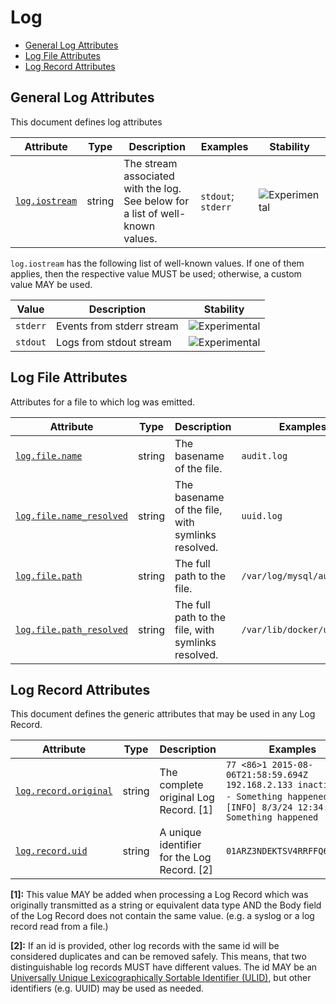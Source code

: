 <!--- Hugo front matter used to generate the website version of this page:
--->

<!-- NOTE: THIS FILE IS AUTOGENERATED. DO NOT EDIT BY HAND. -->
<!-- see templates/registry/markdown/attribute_namespace.md.j2 -->

# Log

- [General Log Attributes](#general-log-attributes)
- [Log File Attributes](#log-file-attributes)
- [Log Record Attributes](#log-record-attributes)

## General Log Attributes

This document defines log attributes

| Attribute                                                    | Type   | Description                                                                    | Examples           | Stability                                                        |
| ------------------------------------------------------------ | ------ | ------------------------------------------------------------------------------ | ------------------ | ---------------------------------------------------------------- |
| <a id="log-iostream" href="#log-iostream">`log.iostream`</a> | string | The stream associated with the log. See below for a list of well-known values. | `stdout`; `stderr` | ![Experimental](https://img.shields.io/badge/-experimental-blue) |

`log.iostream` has the following list of well-known values. If one of them applies, then the respective value MUST be used; otherwise, a custom value MAY be used.

| Value    | Description               | Stability                                                        |
| -------- | ------------------------- | ---------------------------------------------------------------- |
| `stderr` | Events from stderr stream | ![Experimental](https://img.shields.io/badge/-experimental-blue) |
| `stdout` | Logs from stdout stream   | ![Experimental](https://img.shields.io/badge/-experimental-blue) |

## Log File Attributes

Attributes for a file to which log was emitted.

| Attribute                                                                                  | Type   | Description                                        | Examples                   | Stability                                                        |
| ------------------------------------------------------------------------------------------ | ------ | -------------------------------------------------- | -------------------------- | ---------------------------------------------------------------- |
| <a id="log-file-name" href="#log-file-name">`log.file.name`</a>                            | string | The basename of the file.                          | `audit.log`                | ![Experimental](https://img.shields.io/badge/-experimental-blue) |
| <a id="log-file-name-resolved" href="#log-file-name-resolved">`log.file.name_resolved`</a> | string | The basename of the file, with symlinks resolved.  | `uuid.log`                 | ![Experimental](https://img.shields.io/badge/-experimental-blue) |
| <a id="log-file-path" href="#log-file-path">`log.file.path`</a>                            | string | The full path to the file.                         | `/var/log/mysql/audit.log` | ![Experimental](https://img.shields.io/badge/-experimental-blue) |
| <a id="log-file-path-resolved" href="#log-file-path-resolved">`log.file.path_resolved`</a> | string | The full path to the file, with symlinks resolved. | `/var/lib/docker/uuid.log` | ![Experimental](https://img.shields.io/badge/-experimental-blue) |

## Log Record Attributes

This document defines the generic attributes that may be used in any Log Record.

| Attribute                                                                         | Type   | Description                                 | Examples                                                                                                                         | Stability                                                        |
| --------------------------------------------------------------------------------- | ------ | ------------------------------------------- | -------------------------------------------------------------------------------------------------------------------------------- | ---------------------------------------------------------------- |
| <a id="log-record-original" href="#log-record-original">`log.record.original`</a> | string | The complete original Log Record. [1]       | `77 <86>1 2015-08-06T21:58:59.694Z 192.168.2.133 inactive - - - Something happened`; `[INFO] 8/3/24 12:34:56 Something happened` | ![Experimental](https://img.shields.io/badge/-experimental-blue) |
| <a id="log-record-uid" href="#log-record-uid">`log.record.uid`</a>                | string | A unique identifier for the Log Record. [2] | `01ARZ3NDEKTSV4RRFFQ69G5FAV`                                                                                                     | ![Experimental](https://img.shields.io/badge/-experimental-blue) |

**[1]:** This value MAY be added when processing a Log Record which was originally transmitted as a string or equivalent data type AND the Body field of the Log Record does not contain the same value. (e.g. a syslog or a log record read from a file.)

**[2]:** If an id is provided, other log records with the same id will be considered duplicates and can be removed safely. This means, that two distinguishable log records MUST have different values.
The id MAY be an [Universally Unique Lexicographically Sortable Identifier (ULID)](https://github.com/ulid/spec), but other identifiers (e.g. UUID) may be used as needed.
